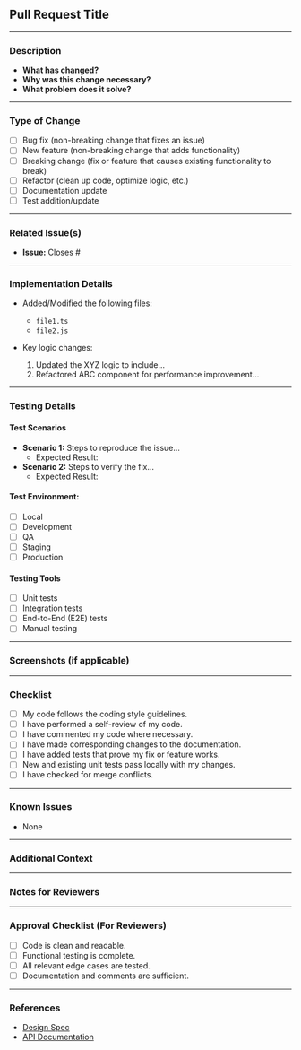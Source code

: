 ## **Pull Request Title**  
<!-- Concise and descriptive title of the PR. Use imperative tense (e.g., "Add feature" or "Fix bug"). -->

---

### **Description**  
<!-- Provide a clear and concise description of the changes. -->  
- **What has changed?**  
- **Why was this change necessary?**  
- **What problem does it solve?**  

---

### **Type of Change**  
<!-- Mark the type of changes with an `x`. -->  
- [ ] Bug fix (non-breaking change that fixes an issue)  
- [ ] New feature (non-breaking change that adds functionality)  
- [ ] Breaking change (fix or feature that causes existing functionality to break)  
- [ ] Refactor (clean up code, optimize logic, etc.)  
- [ ] Documentation update  
- [ ] Test addition/update  

---

### **Related Issue(s)**  
<!-- Link any relevant issues or tasks. Example: "Closes #123" or "Fixes #456" -->  
- **Issue:** Closes #  

---

### **Implementation Details**  
<!-- Provide details on the approach taken to solve the problem, highlight specific parts of the code or logic, and mention any dependencies. -->  

- Added/Modified the following files:  
   - `file1.ts`  
   - `file2.js`  

- Key logic changes:  
   1. Updated the XYZ logic to include...  
   2. Refactored ABC component for performance improvement...  

---

### **Testing Details**  
<!-- Add step-by-step instructions on how to test this PR. Include test coverage if applicable. -->  

#### **Test Scenarios**  
- **Scenario 1:** Steps to reproduce the issue...  
  - Expected Result:  
- **Scenario 2:** Steps to verify the fix...  
  - Expected Result:  

#### **Test Environment:**  
- [ ] Local  
- [ ] Development  
- [ ] QA  
- [ ] Staging  
- [ ] Production  

#### **Testing Tools**  
- [ ] Unit tests  
- [ ] Integration tests  
- [ ] End-to-End (E2E) tests  
- [ ] Manual testing  

---

### **Screenshots (if applicable)**  
<!-- Attach any screenshots or screen recordings to help reviewers understand the changes. -->  

---

### **Checklist**  
<!-- Ensure your PR meets the following requirements. Mark items as complete with `x`. -->  

- [ ] My code follows the coding style guidelines.  
- [ ] I have performed a self-review of my code.  
- [ ] I have commented my code where necessary.  
- [ ] I have made corresponding changes to the documentation.  
- [ ] I have added tests that prove my fix or feature works.  
- [ ] New and existing unit tests pass locally with my changes.  
- [ ] I have checked for merge conflicts.  

---

### **Known Issues**  
<!-- List any known issues that are not fixed in this PR but will be addressed later, if applicable. -->  
- None  

---

### **Additional Context**  
<!-- Add any other context or information that might be useful to the reviewer. -->  

---

### **Notes for Reviewers**  
<!-- Add any specific instructions or feedback for reviewers. -->  

---

### **Approval Checklist (For Reviewers)**  
- [ ] Code is clean and readable.  
- [ ] Functional testing is complete.  
- [ ] All relevant edge cases are tested.  
- [ ] Documentation and comments are sufficient.  

---

### **References**  
<!-- Add links to any references like documentation, designs, or discussions. -->  
- [Design Spec](#)  
- [API Documentation](#)  
